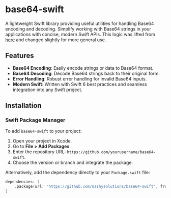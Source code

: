 # base64-swift

A lightweight Swift library providing useful utilities for handling Base64 encoding and decoding. Simplify working with Base64 strings in your applications with concise, modern Swift APIs. This logic was lifted from [here](https://github.com/nashysolutions/webauthn-swift-models) and changed slightly for more general use.

## Features

- **Base64 Encoding**: Easily encode strings or data to Base64 format.
- **Base64 Decoding**: Decode Base64 strings back to their original form.
- **Error Handling**: Robust error handling for invalid Base64 inputs.
- **Modern Swift**: Written with Swift 6 best practices and seamless integration into any Swift project.

## Installation

### Swift Package Manager

To add `base64-swift` to your project:

1. Open your project in Xcode.
2. Go to **File > Add Packages**.
3. Enter the repository URL: `https://github.com/yourusername/base64-swift`.
4. Choose the version or branch and integrate the package.

Alternatively, add the dependency directly to your `Package.swift` file:

```swift
dependencies: [
    .package(url: "https://github.com/nashysolutions/base64-swift", from: "1.0.0")
]
